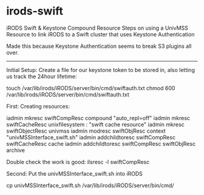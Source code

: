 # irods-swift
iRODS Swift &amp; Keystone Compound Resource
Steps on using a UnivMSS Resource to link iRODS to a Swift cluster that uses Keystone Authentication 

Made this because Keystone Authentication seems to break S3 plugins all over.

-----------------------------------------------------
Initial Setup:
Create a file for our keystone token to be stored in, also letting us track the 24hour lifetime:

touch /var/lib/irods/iRODS/server/bin/cmd/swiftauth.txt
chmod 600 /var/lib/irods/iRODS/server/bin/cmd/swiftauth.txt

First: Creating resources:

iadmin mkresc swiftCompResc compound "auto_repl=off"
iadmin mkresc swiftCacheResc unixfilesystem <host>:<cachePath> "swift cache resource"
iadmin mkresc swiftObjectResc univmss
iadmin modresc swiftObjResc context "univMSSInterface_swift.sh"
iadmin addchildtoresc swiftCompResc swiftCacheResc cache
iadmin addchildtoresc swiftCompResc swiftObjResc archive

Double check the work is good:
ilsresc -l swiftCompResc

Second: Put the univMSSInterface_swift.sh into iRODS

cp univMSSInterface_swift.sh /var/lib/irods/iRODS/server/bin/cmd/





